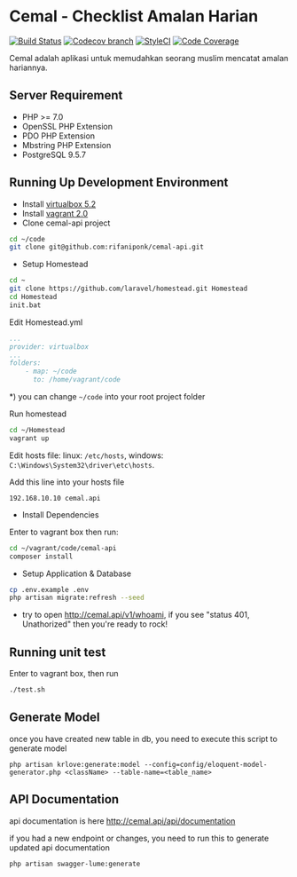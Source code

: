# Cemal - Checklist Amalan Harian

[![Build Status](https://api.travis-ci.org/rifaniponk/cemal-api.svg)](https://travis-ci.org/rifaniponk/cemal-api)
[![Codecov branch](https://img.shields.io/codecov/c/github/rifaniponk/cemal-api.svg?style=flat-square)](https://codecov.io/github/rifaniponk/cemal-api)
[![StyleCI](https://styleci.io/repos/103468432/shield?style=flat-square)](https://styleci.io/repos/103468432)
[![Code Coverage](https://scrutinizer-ci.com/g/rifaniponk/cemal-api/badges/quality-score.png?b=master)](https://scrutinizer-ci.com/g/rifaniponk/cemal-api/?branch=master)

Cemal adalah aplikasi untuk memudahkan seorang muslim mencatat amalan hariannya. 


## Server Requirement

* PHP >= 7.0
* OpenSSL PHP Extension
* PDO PHP Extension
* Mbstring PHP Extension
* PostgreSQL 9.5.7

## Running Up Development Environment

* Install [virtualbox 5.2](https://www.virtualbox.org/wiki/Downloads)
* Install [vagrant 2.0](https://www.vagrantup.com/downloads.html)
* Clone cemal-api project
```bash
cd ~/code
git clone git@github.com:rifaniponk/cemal-api.git
```

* Setup Homestead
```bash
cd ~
git clone https://github.com/laravel/homestead.git Homestead
cd Homestead
init.bat
```

Edit Homestead.yml

```yaml
...
provider: virtualbox
...
folders:
    - map: ~/code
      to: /home/vagrant/code
```

*) you can change `~/code` into your root project folder

Run homestead

```bash
cd ~/Homestead
vagrant up
```

Edit hosts file:
linux: `/etc/hosts`,
windows: `C:\Windows\System32\driver\etc\hosts`.

Add this line into your hosts file

```
192.168.10.10 cemal.api
```

* Install Dependencies

Enter to vagrant box then run:
```sh
cd ~/vagrant/code/cemal-api
composer install
```

* Setup Application & Database
```sh
cp .env.example .env
php artisan migrate:refresh --seed
```

* try to open http://cemal.api/v1/whoami, if you see "status 401, Unathorized" then you're ready to rock!

## Running unit test

Enter to vagrant box, then run
```bash
./test.sh
```

## Generate Model

once you have created new table in db,
you need to execute this script to generate model

`php artisan krlove:generate:model --config=config/eloquent-model-generator.php <className> --table-name=<table_name>`

## API Documentation

api documentation is here http://cemal.api/api/documentation

if you had a new endpoint or changes, you need to run this to generate updated api documentation

```bash
php artisan swagger-lume:generate
``` 